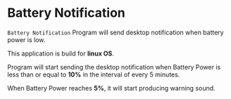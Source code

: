 # Battery Notification

`Battery Notification` Program will send desktop notification when battery power is low.

This application is build for **linux OS**.

Program will start sending the desktop notification when Battery Power is less than or equal to **10%** in the interval of every 5 minutes.

When Battery Power reaches **5%**, it will start producing warning sound.